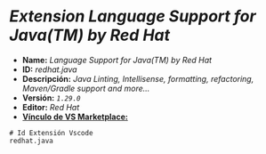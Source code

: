 <!-- Autor: Daniel Benjamin Perez Morales -->
<!-- GitHub: https://github.com/DanielPerezMoralesDev13 -->
<!-- Correo electrónico: danielperezdev@proton.me -->

# ***Extension Language Support for Java(TM) by Red Hat***

- **Name:** *Language Support for Java(TM) by Red Hat*
- **ID:** *redhat.java*
- **Descripción:** *Java Linting, Intellisense, formatting, refactoring, Maven/Gradle support and more...*
- **Versión:** *`1.29.0`*
- **Editor:** *Red Hat*
- **[Vínculo de VS Marketplace:](https://marketplace.visualstudio.com/items?itemName=redhat.java "https://marketplace.visualstudio.com/items?itemName=redhat.java")**

```plaintext
# Id Extensión Vscode
redhat.java
```
